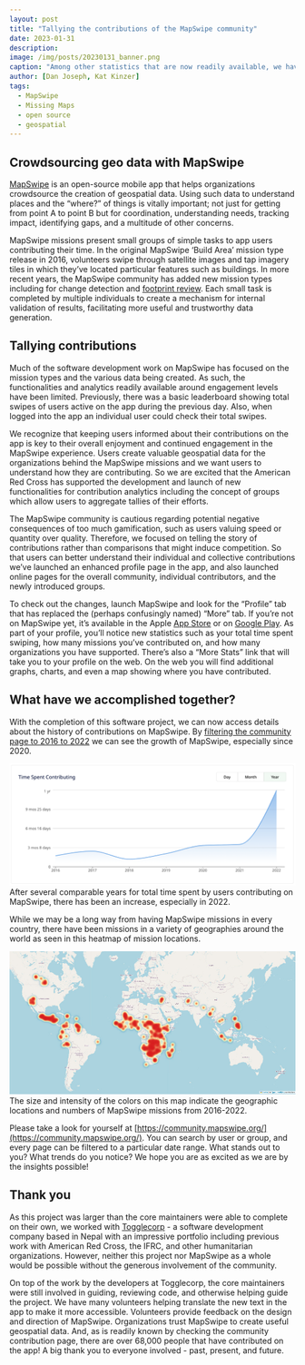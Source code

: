 ```yaml
---
layout: post
title: "Tallying the contributions of the MapSwipe community"
date: 2023-01-31
description:
image: /img/posts/20230131_banner.png
caption: "Among other statistics that are now readily available, we have running totals for number of swipes and contributors."
author: [Dan Joseph, Kat Kinzer]
tags:
  - MapSwipe
  - Missing Maps
  - open source
  - geospatial
---
```


## Crowdsourcing geo data with MapSwipe

[MapSwipe](https://mapswipe.org/) is an open-source mobile app that helps organizations crowdsource the creation of geospatial data. Using such data to understand places and the “where?” of things is vitally important; not just for getting from point A to point B but for coordination, understanding needs, tracking impact, identifying gaps, and a multitude of other concerns.

MapSwipe missions present small groups of simple tasks to app users contributing their time. In the original MapSwipe ‘Build Area’ mission type release in 2016, volunteers swipe through satellite images and tap imagery tiles in which they’ve located particular features such as buildings. In more recent years, the MapSwipe community has added new mission types including for change detection and [footprint review](/2022/01/25/changes-to-mapswipe-for-a-changing-world/). Each small task is completed by multiple individuals to create a mechanism for internal validation of results, facilitating more useful and trustworthy data generation.

## Tallying contributions

Much of the software development work on MapSwipe has focused on the mission types and the various data being created. As such, the functionalities and analytics readily available around engagement levels have been limited. Previously, there was a basic leaderboard showing total swipes of users active on the app during the previous day. Also, when logged into the app an individual user could check their total swipes.

We recognize that keeping users informed about their contributions on the app is key to their overall enjoyment and continued engagement in the MapSwipe experience. Users create valuable geospatial data for the organizations behind the MapSwipe missions and we want users to understand how they are contributing. So we are excited that the American Red Cross has supported the development and launch of new functionalities for contribution analytics including the concept of groups which allow users to aggregate tallies of their efforts.

The MapSwipe community is cautious regarding potential negative consequences of too much gamification, such as users valuing speed or quantity over quality. Therefore, we focused on telling the story of contributions rather than comparisons that might induce competition. So that users can better understand their individual and collective contributions we’ve launched an enhanced profile page in the app, and also launched online pages for the overall community, individual contributors, and the newly introduced groups.

To check out the changes, launch MapSwipe and look for the “Profile” tab that has replaced the (perhaps confusingly named) “More” tab. If you’re not on MapSwipe yet, it’s available in the Apple [App Store](https://itunes.apple.com/us/app/mapswipe/id1133855392?ls=1&mt=8) or on [Google Play](https://play.google.com/store/apps/details?id=org.missingmaps.mapswipe). As part of your profile, you’ll notice new statistics such as your total time spent swiping, how many missions you’ve contributed on, and how many organizations you have supported. There’s also a “More Stats” link that will take you to your profile on the web. On the web you will find additional graphs, charts, and even a map showing where you have contributed.

## What have we accomplished together?

With the completion of this software project, we can now access details about the history of contributions on MapSwipe. By [filtering the community page to 2016 to 2022](https://community.mapswipe.org/?from=2016-07-16&to=2022-12-31) we can see the growth of MapSwipe, especially since 2020.

![graph of time spend contributing by users of MapSwipe per year](/img/posts/20230131_contributions-graph.png)
<br><span class="post-caption">After several comparable years for total time spent by users contributing on MapSwipe, there has been an increase, especially in 2022.</span>

While we may be a long way from having MapSwipe missions in every country, there have been missions in a variety of geographies around the world as seen in this heatmap of mission locations.

![global heat map of MapSwipe mission locations](/img/posts/20230131_mission-heat-map.jpg)
<br><span class="post-caption">The size and intensity of the colors on this map indicate the geographic locations and numbers of MapSwipe missions from 2016-2022.</span>

Please take a look for yourself at [https://community.mapswipe.org/](https://community.mapswipe.org/). You can search by user or group, and every page can be filtered to a particular date range. What stands out to you? What trends do you notice? We hope you are as excited as we are by the insights possible!

## Thank you

As this project was larger than the core maintainers were able to complete on their own, we worked with [Togglecorp](https://www.togglecorp.com/) - a software development company based in Nepal with an impressive portfolio including previous work with American Red Cross, the IFRC, and other humanitarian organizations. However, neither this project nor MapSwipe as a whole would be possible without the generous involvement of the community.

On top of the work by the developers at Togglecorp, the core maintainers were still involved in guiding, reviewing code, and otherwise helping guide the project. We have many volunteers helping translate the new text in the app to make it more accessible. Volunteers provide feedback on the design and direction of MapSwipe. Organizations trust MapSwipe to create useful geospatial data. And, as is readily known by checking the community contribution page, there are over 68,000 people that have contributed on the app! A big thank you to everyone involved - past, present, and future.
